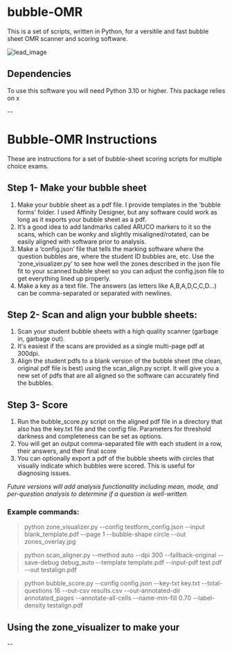 # bubble-OMR
This is a set of scripts, written in Python, for a versitile and fast bubble sheet OMR scanner and scoring software.

![lead_image](/images/top.png)

## Dependencies
To use this software you will need Python 3.10 or higher.  This package relies on x

--

# Bubble-OMR Instructions
These are instructions for a set of bubble-sheet scoring scripts for multiple choice exams.

## Step 1- Make your bubble sheet
1.	Make your bubble sheet as a pdf file.  I provide templates in the 'bubble forms' folder.  I used Affinity Designer, but any software could work as long as it exports your bubble sheet as a pdf. 
2.  It’s a good idea to add landmarks called ARUCO markers to it so the scans, which can be wonky and slightly misaligned/rotated, can be easily aligned with software prior to analysis.
2.	Make a ‘config.json’ file that tells the marking software where the question bubbles are, where the student ID bubbles are, etc.  Use the ‘zone_visualizer.py’ to see how well the zones described in the json file fit to your scanned bubble sheet so you can adjust the config.json file to get everything lined up properly.
3.	Make a key as a text file.  The answers (as letters like A,B,A,D,C,C,D...) can be comma-separated or separated with newlines.

## Step 2- Scan and align your bubble sheets:
1.	Scan your student bubble sheets with a high quality scanner (garbage in, garbage out).  
2.  It's easiest if the scans are provided as a single multi-page pdf at 300dpi.
2.	Align the student pdfs to a blank version of the bubble sheet (the clean, original pdf file is best) using the scan_align.py script.  It will give you a new set of pdfs that are all aligned so the software can accurately find the bubbles.

## Step 3- Score 
1.	Run the bubble_score.py script on the aligned pdf file in a directory that also has the key.txt file and the config file.  Parameters for threshold darkness and completeness can be set as options.
2.  You will get an output comma-separated file with each student in a row, their answers, and their final score
3.  You can optionally export a pdf of the bubble sheets with circles that visually indicate which bubbles were scored.  This is useful for diagnosing issues.

<i>Future versions will add analysis functionality including mean, mode, and per-question analysis to determine if a question is well-written.</i>

### Example commands:

> python zone_visualizer.py --config testform_config.json --input blank_template.pdf --page 1 --bubble-shape circle --out zones_overlay.jpg

> python scan_aligner.py --method auto --dpi 300 --fallback-original --save-debug debug_auto --template template.pdf --input-pdf test.pdf --out testalign.pdf

> python bubble_score.py --config config.json --key-txt key.txt --total-questions 16 --out-csv results.csv --out-annotated-dir annotated_pages --annotate-all-cells --name-min-fill 0.70  --label-density testalign.pdf


## Using the zone_visualizer to make your
--